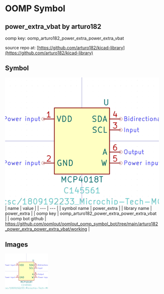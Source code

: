 # OOMP Symbol  
## power_extra_vbat  by arturo182  
  
oomp key: oomp_arturo182_power_extra_power_extra_vbat  
  
source repo at: [https://github.com/arturo182/kicad-library](https://github.com/arturo182/kicad-library)  
## Symbol  
  
[![working.png](working_600.png)](working.png)  
| name | value | 
| --- | --- | 
| symbol name | power_extra | 
| library name | power_extra | 
| oomp key | oomp_arturo182_power_extra_power_extra_vbat | 
| oomp bot github | https://github.com/oomlout/oomlout_oomp_symbol_bot/tree/main/arturo182_power_extra_power_extra_vbat/working | 
## Images  
  
[![working.png](working_140.png)](working.png)  
